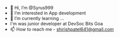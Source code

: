 - 👋 Hi, I’m @Syrus999
- 👀 I’m interested in App development 
- 🌱 I’m currently learning ...
- I'm was junior developer at DevSoc Bits Goa
- 📫 How to reach me - shirishpatel641@gmail.com

<!---
Syrus999/Syrus999 is a ✨ special ✨ repository because its `README.md` (this file) appears on your GitHub profile.
You can click the Preview link to take a look at your changes.
--->
